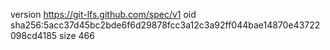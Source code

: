 version https://git-lfs.github.com/spec/v1
oid sha256:5acc37d45bc2bde6f6d29878fcc3a12c3a92ff044bae14870e43722098cd4185
size 466

